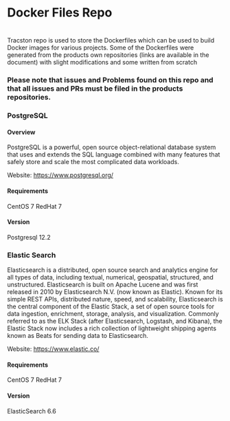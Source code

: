 # Docker Files Repo
#

Tracston repo is used to store the Dockerfiles which can be used to build Docker images for various projects. Some of the Dockerfiles were generated from the products own
repositories (links are available in the document) with slight modifications and some written from scratch

### Please note that issues and Problems found on this repo and that all issues and PRs must be filed in the products repositories. 


### PostgreSQL
#### Overview
PostgreSQL is a powerful, open source object-relational database system that uses and extends the SQL language combined with many features that safely store and scale the most complicated data workloads. 

Website: https://www.postgresql.org/

#### Requirements
CentOS 7
RedHat 7

#### Version
Postgresql 12.2


### Elastic Search
Elasticsearch is a distributed, open source search and analytics engine for all types of data, including textual, numerical, geospatial, structured, and unstructured. Elasticsearch is built on Apache Lucene and was first released in 2010 by Elasticsearch N.V. (now known as Elastic). Known for its simple REST APIs, distributed nature, speed, and scalability, Elasticsearch is the central component of the Elastic Stack, a set of open source tools for data ingestion, enrichment, storage, analysis, and visualization. Commonly referred to as the ELK Stack (after Elasticsearch, Logstash, and Kibana), the Elastic Stack now includes a rich collection of lightweight shipping agents known as Beats for sending data to Elasticsearch.

Website: https://www.elastic.co/

#### Requirements
CentOS 7
RedHat 7

#### Version
ElasticSearch 6.6




